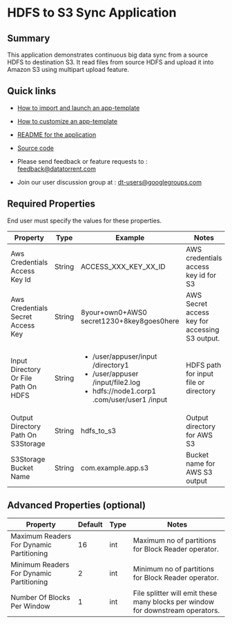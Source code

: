 # HDFS to S3 Sync Application

## Summary

This application demonstrates continuous big data sync from a source HDFS to destination S3. It read files from source HDFS and upload it into Amazon S3 using multipart upload feature.

## Quick links

-  <a
    href="../0.10.0/common/import-launch"  class="docs" id="docs" ga-track="docs"
    target="_blank">How to import and launch an app-template</a>

-  <a
    href="../0.10.0/common/customize"  class="docs" id="docs" ga-track="docs"
    target="_blank">How to customize an app-template</a>

-  <a
    href="https://github.com/DataTorrent/moodI/tree/master/app-templates/hdfs-to-s3-sync"  class="docs" id="docs" ga-track="docs"
    target="_blank">README for the application</a>
- <a
   href="https://github.com/DataTorrent/moodI/tree/master/app-templates/hdfs-to-s3-sync"  class="github" id="github" ga-track="github" target="_blank">Source code</a>

- Please send feedback or feature requests to :
    <a href="mailto:feedback@datatorrent.com"  class="feedback" id="feedback" ga-track="feedback">feedback@datatorrent.com</a>

- Join our user discussion group at :
    <a href="mailto:dt-users@googlegroups.com"  class="maillist" id="maillist" ga-track="maillist">dt-users@googlegroups.com</a>

## Required Properties
End user must specify the values for these properties.

|Property|Type|Example|Notes|
|---|---|-----|--|
|Aws Credentials Access Key Id|String|ACCESS_XXX_KEY_XX_ID| AWS credentials access key id for S3|
|Aws Credentials Secret Access Key|String|8your+own0+AWS0 secret1230+8key8goes0here| AWS Secret access key for accessing S3 output.|
|Input Directory Or File Path On HDFS|String|<ul><li>/user/appuser/input /directory1</li><li>/user/appuser /input/file2.log</li><li>hdfs://node1.corp1 .com/user/user1 /input</li></ul>|HDFS path for input file or directory
|Output Directory Path On S3Storage|String|hdfs_to_s3| Output directory for AWS S3|
|S3Storage Bucket Name|String|com.example.app.s3| Bucket name for AWS S3 output|

## Advanced Properties (optional)
|Property|Default|Type|Notes|
|--------|-------|----|-----|
|Maximum Readers For Dynamic Partitioning| 16| int| Maximum no of partitions for Block Reader operator. |
|Minimum Readers For Dynamic Partitioning| 2| int| Minimum no of partitions for Block Reader operator. |
|Number Of Blocks Per Window| 1|int|File splitter will emit these many blocks per window for downstream operators. |
